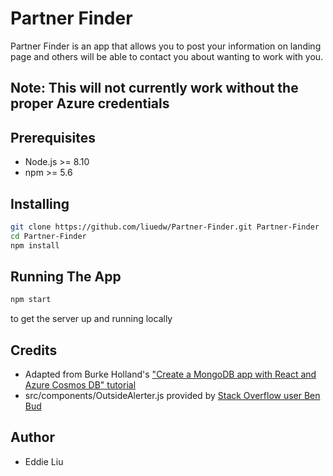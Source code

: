 # Partner Finder

Partner Finder is an app that allows you to post your information on landing page
and others will be able to contact you about wanting to work with you.

## Note: This will not currently work without the proper Azure credentials
## Prerequisites
* Node.js >= 8.10
* npm >= 5.6

## Installing
```bash
git clone https://github.com/liuedw/Partner-Finder.git Partner-Finder
cd Partner-Finder
npm install
```

## Running The App
```bash
npm start
```
to get the server up and running locally

## Credits
* Adapted from Burke Holland's ["Create a MongoDB app with React and Azure Cosmos DB" tutorial](https://docs.microsoft.com/en-us/azure/cosmos-db/tutorial-develop-mongodb-react)
* src/components/OutsideAlerter.js provided by [Stack Overflow user Ben Bud](https://stackoverflow.com/a/42234988/14504811)
  
## Author
* Eddie Liu
